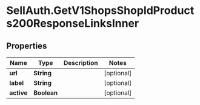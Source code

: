 # SellAuth.GetV1ShopsShopIdProducts200ResponseLinksInner

## Properties

Name | Type | Description | Notes
------------ | ------------- | ------------- | -------------
**url** | **String** |  | [optional] 
**label** | **String** |  | [optional] 
**active** | **Boolean** |  | [optional] 


